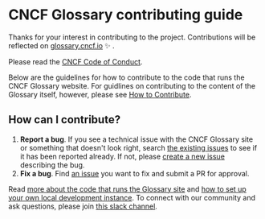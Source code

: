 # CNCF Glossary contributing guide

Thanks for your interest in contributing to the project. Contributions will be reflected on [glossary.cncf.io](https://glossary.cncf.io/) :sparkles: .

Please read the [CNCF Code of Conduct](https://github.com/cncf/foundation/blob/master/code-of-conduct.md).

Below are the guidelines for how to contribute to the code that runs the CNCF Glossary website. For guidlines on contributing to the content of the Glossary itself, however, please see [How to Contribute](https://glossary.cncf.io/contribute/).

## How can I contribute?

1. **Report a bug**. If you see a technical issue with the CNCF Glossary site or something that doesn't look right, search [the existing issues](https://github.com/cncf/glossary/issues) to see if it has been reported already. If not, please [create a new issue](https://github.com/cncf/glossary/issues/new) describing the bug.
2. **Fix a bug**. Find [an issue](https://github.com/cncf/glossary/issues) you want to fix and submit a PR for approval. 

Read [more about the code that runs the Glossary site](https://github.com/cncf/glossary/blob/main/spin-new-glossary.md) and [how to set up your own local development instance](https://github.com/cncf/glossary#setting-up-a-local-instance). To connect with our community and ask questions, please join [this slack channel](https://cloud-native.slack.com/archives/C02TX20MQBB).

